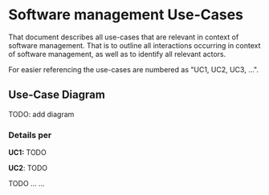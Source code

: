 # Software management Use-Cases

That document describes all use-cases that are relevant in context
of software management. That is to outline all interactions occurring
in context of software management, as well as to identify all relevant
actors.

For easier referencing the use-cases are numbered as "UC1, UC2, UC3, ...".

## Use-Case Diagram

TODO: add diagram

### Details per

**UC1:**
TODO

**UC2**:
TODO

TODO ... ...
